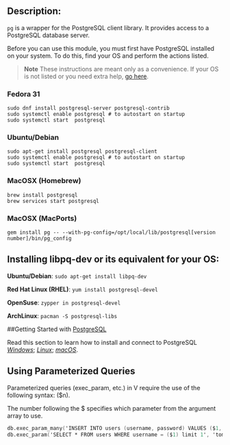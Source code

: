 ## Description:

`pg` is a wrapper for the PostgreSQL client library. It provides access to a PostgreSQL
database server.

Before you can use this module, you must first have PostgreSQL installed on your system.
To do this, find your OS and perform the actions listed.

> **Note**
> These instructions are meant only as a convenience. If your OS is not listed 
> or you need extra help, [go here](https://www.postgresql.org/download/).

### Fedora 31
```
sudo dnf install postgresql-server postgresql-contrib
sudo systemctl enable postgresql # to autostart on startup
sudo systemctl start  postgresql
```

### Ubuntu/Debian
```
sudo apt-get install postgresql postgresql-client
sudo systemctl enable postgresql # to autostart on startup
sudo systemctl start  postgresql
```

### MacOSX (Homebrew)
```
brew install postgresql
brew services start postgresql
```

### MacOSX (MacPorts)
```
gem install pg -- --with-pg-config=/opt/local/lib/postgresql[version number]/bin/pg_config
```

## Installing libpq-dev or its equivalent for your OS: ##

**Ubuntu/Debian**: `sudo apt-get install libpq-dev`

**Red Hat Linux (RHEL)**: `yum install postgresql-devel`

**OpenSuse**: `zypper in postgresql-devel`

**ArchLinux**: `pacman -S postgresql-libs`

##Getting Started with [PostgreSQL](https://www.postgresqltutorial.com/postgresql-getting-started)

Read this section to learn how to install and connect to PostgreSQL
[*Windows*](https://www.postgresqltutorial.com/install-postgresql);
[*Linux*](https://www.postgresqltutorial.com/postgresql-getting-started/install-postgresql-linux);
[*macOS*](https://www.postgresqltutorial.com/postgresql-getting-started/install-postgresql-macos).

## Using Parameterized Queries

Parameterized queries (exec_param, etc.) in V require the use of the following syntax: ($n). 

The number following the $ specifies which parameter from the argument array to use.

```v ignore
db.exec_param_many('INSERT INTO users (username, password) VALUES ($1, $2)', ['tom', 'securePassword']) or { panic(err) }
db.exec_param('SELECT * FROM users WHERE username = ($1) limit 1', 'tom') or { panic(err) }
```
